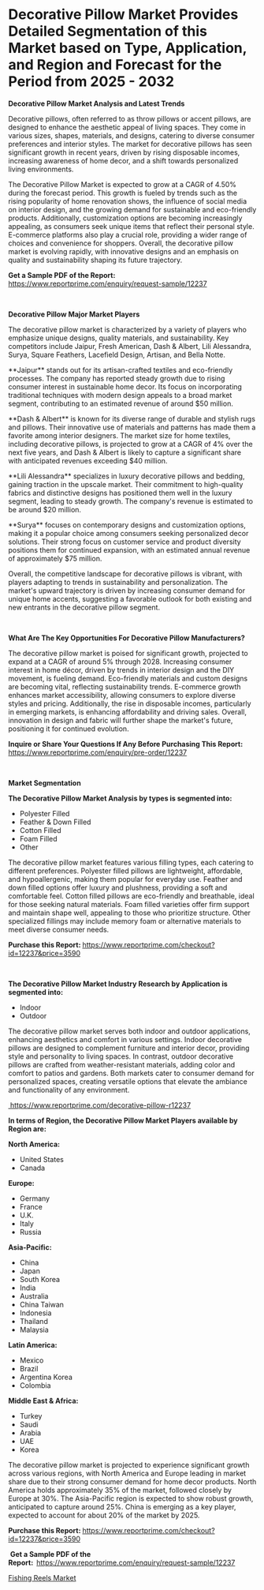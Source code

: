 <p><h1>Decorative Pillow Market Provides Detailed Segmentation of this Market based on Type, Application, and Region and Forecast for the Period from 2025 - 2032</h1></p><p><strong>Decorative Pillow Market Analysis and Latest Trends</strong></p>
<p><p>Decorative pillows, often referred to as throw pillows or accent pillows, are designed to enhance the aesthetic appeal of living spaces. They come in various sizes, shapes, materials, and designs, catering to diverse consumer preferences and interior styles. The market for decorative pillows has seen significant growth in recent years, driven by rising disposable incomes, increasing awareness of home decor, and a shift towards personalized living environments.</p><p>The Decorative Pillow Market is expected to grow at a CAGR of 4.50% during the forecast period. This growth is fueled by trends such as the rising popularity of home renovation shows, the influence of social media on interior design, and the growing demand for sustainable and eco-friendly products. Additionally, customization options are becoming increasingly appealing, as consumers seek unique items that reflect their personal style. E-commerce platforms also play a crucial role, providing a wider range of choices and convenience for shoppers. Overall, the decorative pillow market is evolving rapidly, with innovative designs and an emphasis on quality and sustainability shaping its future trajectory.</p></p>
<p><strong>Get a Sample PDF of the Report:&nbsp;</strong> <a href="https://www.reportprime.com/enquiry/request-sample/12237?utm_campaign=3204&utm_medium=2&utm_source=Github&utm_content=ia&utm_term=18032025&utm_id=decorative-pillow">https://www.reportprime.com/enquiry/request-sample/12237</a></p>
<p>&nbsp;</p>
<p><strong>Decorative Pillow Major Market Players</strong></p>
<p><p>The decorative pillow market is characterized by a variety of players who emphasize unique designs, quality materials, and sustainability. Key competitors include Jaipur, Fresh American, Dash & Albert, Lili Alessandra, Surya, Square Feathers, Lacefield Design, Artisan, and Bella Notte.</p><p>**Jaipur** stands out for its artisan-crafted textiles and eco-friendly processes. The company has reported steady growth due to rising consumer interest in sustainable home decor. Its focus on incorporating traditional techniques with modern design appeals to a broad market segment, contributing to an estimated revenue of around $50 million.</p><p>**Dash & Albert** is known for its diverse range of durable and stylish rugs and pillows. Their innovative use of materials and patterns has made them a favorite among interior designers. The market size for home textiles, including decorative pillows, is projected to grow at a CAGR of 4% over the next five years, and Dash & Albert is likely to capture a significant share with anticipated revenues exceeding $40 million.</p><p>**Lili Alessandra** specializes in luxury decorative pillows and bedding, gaining traction in the upscale market. Their commitment to high-quality fabrics and distinctive designs has positioned them well in the luxury segment, leading to steady growth. The company's revenue is estimated to be around $20 million.</p><p>**Surya** focuses on contemporary designs and customization options, making it a popular choice among consumers seeking personalized decor solutions. Their strong focus on customer service and product diversity positions them for continued expansion, with an estimated annual revenue of approximately $75 million.</p><p>Overall, the competitive landscape for decorative pillows is vibrant, with players adapting to trends in sustainability and personalization. The market's upward trajectory is driven by increasing consumer demand for unique home accents, suggesting a favorable outlook for both existing and new entrants in the decorative pillow segment.</p></p>
<p>&nbsp;</p>
<p><strong>What Are The Key Opportunities For Decorative Pillow Manufacturers?</strong></p>
<p><p>The decorative pillow market is poised for significant growth, projected to expand at a CAGR of around 5% through 2028. Increasing consumer interest in home décor, driven by trends in interior design and the DIY movement, is fueling demand. Eco-friendly materials and custom designs are becoming vital, reflecting sustainability trends. E-commerce growth enhances market accessibility, allowing consumers to explore diverse styles and pricing. Additionally, the rise in disposable incomes, particularly in emerging markets, is enhancing affordability and driving sales. Overall, innovation in design and fabric will further shape the market's future, positioning it for continued evolution.</p></p>
<p><strong>Inquire or Share Your Questions If Any Before Purchasing This Report:</strong> <a href="https://www.reportprime.com/enquiry/pre-order/12237?utm_campaign=3204&utm_medium=2&utm_source=Github&utm_content=ia&utm_term=18032025&utm_id=decorative-pillow">https://www.reportprime.com/enquiry/pre-order/12237</a></p>
<p>&nbsp;</p>
<p><strong>Market Segmentation</strong></p>
<p><strong>The Decorative Pillow Market Analysis by types is segmented into:</strong></p>
<p><ul><li>Polyester Filled</li><li>Feather & Down Filled</li><li>Cotton Filled</li><li>Foam Filled</li><li>Other</li></ul></p>
<p><p>The decorative pillow market features various filling types, each catering to different preferences. Polyester filled pillows are lightweight, affordable, and hypoallergenic, making them popular for everyday use. Feather and down filled options offer luxury and plushness, providing a soft and comfortable feel. Cotton filled pillows are eco-friendly and breathable, ideal for those seeking natural materials. Foam filled varieties offer firm support and maintain shape well, appealing to those who prioritize structure. Other specialized fillings may include memory foam or alternative materials to meet diverse consumer needs.</p></p>
<p><strong>Purchase this Report:&nbsp;</strong><a href="https://www.reportprime.com/checkout?id=12237&price=3590&utm_campaign=3204&utm_medium=2&utm_source=Github&utm_content=ia&utm_term=18032025&utm_id=decorative-pillow">https://www.reportprime.com/checkout?id=12237&price=3590</a></p>
<p>&nbsp;</p>
<p><strong>The Decorative Pillow Market Industry Research by Application is segmented into:</strong></p>
<p><ul><li>Indoor</li><li>Outdoor</li></ul></p>
<p><p>The decorative pillow market serves both indoor and outdoor applications, enhancing aesthetics and comfort in various settings. Indoor decorative pillows are designed to complement furniture and interior decor, providing style and personality to living spaces. In contrast, outdoor decorative pillows are crafted from weather-resistant materials, adding color and comfort to patios and gardens. Both markets cater to consumer demand for personalized spaces, creating versatile options that elevate the ambiance and functionality of any environment.</p></p>
<p><a href="https://www.reportprime.com/decorative-pillow-r12237?utm_campaign=3204&utm_medium=2&utm_source=Github&utm_content=ia&utm_term=18032025&utm_id=decorative-pillow">&nbsp;https://www.reportprime.com/decorative-pillow-r12237</a></p>
<p><strong>In terms of Region, the Decorative Pillow Market Players available by Region are:</strong></p>
<p>
    <p> <strong> North America: </strong>
        <ul>
            <li>United States</li>
            <li>Canada</li>
        </ul>
        </p> 
    <p> <strong> Europe: </strong>
        <ul>
            <li>Germany</li>
            <li>France</li>
            <li>U.K.</li>
            <li>Italy</li>
            <li>Russia</li>
        </ul>
        </p> 
    <p> <strong> Asia-Pacific: </strong>
        <ul>
            <li>China</li>
            <li>Japan</li>
            <li>South Korea</li>
            <li>India</li>
            <li>Australia</li>
            <li>China Taiwan</li>
            <li>Indonesia</li>
            <li>Thailand</li>
            <li>Malaysia</li>
        </ul>
        </p> 
    <p> <strong> Latin America: </strong>
        <ul>
            <li>Mexico</li>
            <li>Brazil</li>
            <li>Argentina Korea</li>
            <li>Colombia</li>
        </ul>
        </p> 
    <p> <strong> Middle East & Africa: </strong>
        <ul>
            <li>Turkey</li>
            <li>Saudi</li>
            <li>Arabia</li>
            <li>UAE</li>
            <li>Korea</li>
        </ul>
    </p>
    </p>
<p><p>The decorative pillow market is projected to experience significant growth across various regions, with North America and Europe leading in market share due to their strong consumer demand for home decor products. North America holds approximately 35% of the market, followed closely by Europe at 30%. The Asia-Pacific region is expected to show robust growth, anticipated to capture around 25%. China is emerging as a key player, expected to account for about 20% of the market by 2025.</p></p>
<p><strong>Purchase this Report: </strong><a href="https://www.reportprime.com/checkout?id=12237&price=3590&utm_campaign=3204&utm_medium=2&utm_source=Github&utm_content=ia&utm_term=18032025&utm_id=decorative-pillow">https://www.reportprime.com/checkout?id=12237&price=3590</a></p>
<p>&nbsp;<strong>Get a Sample PDF of the Report:&nbsp;&nbsp;</strong><a href="https://www.reportprime.com/enquiry/request-sample/12237?utm_campaign=3204&utm_medium=2&utm_source=Github&utm_content=ia&utm_term=18032025&utm_id=decorative-pillow">https://www.reportprime.com/enquiry/request-sample/12237</a></p>
<p><strong></strong></p>
<p><p><a href="https://github.com/awalinfucci/Market-Research-Report-List-1/blob/main/fishing-reels-market.md?utm_campaign=3204&utm_medium=2&utm_source=Github&utm_content=ia&utm_term=18032025&utm_id=decorative-pillow">Fishing Reels Market</a></p></p>